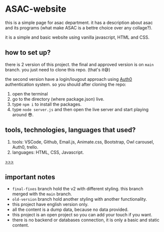 # ASAC-website

this is a simple page for asac department. it has a description about asac and its programs (what make ASAC is a bettre choice over any collage?).

it is a simple and basic website using vanilla javascript, HTML and CSS.

## how to set up?

there is 2 version of this project. the final and approved version is on `main` branch. you just need to clone this repo. (that's it😅)

the second version have a login/lougout approach using [Auth0](https://auth0.com/) authentication system. so you should after cloning the repo:

1. open the terminal
2. go to the directory (where package.json) live.
3. type `npm i` to install the packages.
4. type `node server.js` and then open the live server and start playing around 😎.

## tools, technologies, languages that used?

1. tools: VSCode, Github, Email.js, Animate.css, Bootstrap, Owl carousel, Auth0, trello.
2. languages: HTML, CSS, Javascript.

[>>>](./assets/note.md)

## important notes

- `final-fixes` branch hold the v2 with different styling. this branch merged with the `main` branch.
- `old-version` branch hold another styling with another functionality.
- this project have english version only.
- all the content is a dump data, because no data provided.
- this project is an open project so you can add your touch if you want.
- there is no backend or databases connection, it is only a basic and static content.
